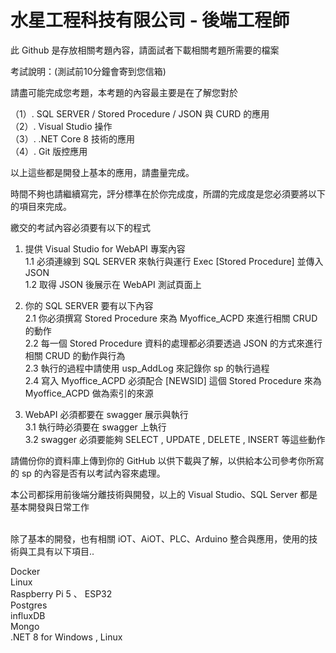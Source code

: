 # 水星工程科技有限公司 - 後端工程師

此 Github 是存放相關考題內容，請面試者下載相關考題所需要的檔案


考試說明：(測試前10分鐘會寄到您信箱)

請盡可能完成您考題，本考題的內容最主要是在了解您對於

（1）. SQL SERVER   / Stored Procedure / JSON 與 CURD 的應用<BR>
（2）. Visual Studio 操作<BR>
（3）. .NET Core 8 技術的應用<BR>
（4）. Git 版控應用<BR>

以上這些都是開發上基本的應用，請盡量完成。

時間不夠也請繼續寫完，評分標準在於你完成度，所謂的完成度是您必須要將以下的項目來完成。

繳交的考試內容必須要有以下的程式

1. 提供 Visual Studio for WebAPI 專案內容<BR>
   1.1 必須連線到 SQL SERVER 來執行與運行 Exec [Stored Procedure] 並傳入 JSON <BR>
   1.2 取得 JSON 後展示在 WebAPI 測試頁面上

2. 你的 SQL SERVER 要有以下內容<BR>
   2.1 你必須撰寫 Stored Procedure 來為 Myoffice_ACPD 來進行相關 CRUD 的動作<BR>
   2.2 每一個 Stored Procedure 資料的處理都必須要透過 JSON 的方式來進行相關 CRUD 的動作與行為<BR>
   2.3 執行的過程中請使用 usp_AddLog 來記錄你 sp 的執行過程<BR>
   2.4 寫入 Myoffice_ACPD 必須配合 [NEWSID] 這個 Stored Procedure 來為 Myoffice_ACPD 做為索引的來源<BR>

3. WebAPI 必須都要在 swagger 展示與執行<BR>
   3.1 執行時必須要在 swagger 上執行<BR>
   3.2 swagger 必須要能夠 SELECT , UPDATE , DELETE , INSERT 等這些動作<br>
   


請備份你的資料庫上傳到你的 GitHub 以供下載與了解，以供給本公司參考你所寫的 sp 的內容是否有以考試內容來處理。

本公司都採用前後端分離技術與開發，以上的 Visual Studio、SQL Server 都是基本開發與日常工作<BR><BR>

除了基本的開發，也有相關 iOT、AiOT、PLC、Arduino 整合與應用，使用的技術與工具有以下項目..<BR>

Docker<BR>
Linux<BR>
Raspberry Pi 5 、 ESP32<BR>
Postgres <BR>
influxDB <BR>
Mongo <BR>
.NET 8 for Windows , Linux  <BR>



